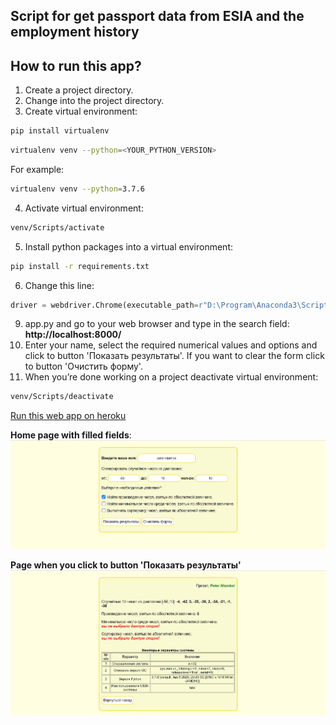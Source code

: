## Script for get passport data from ESIA and the employment history

## How to run this app?
1) Create a project directory.
2) Change into the project directory.
3) Create virtual environment: 
  ```bash
  pip install virtualenv
  ```
  ```bash
  virtualenv venv --python=<YOUR_PYTHON_VERSION>
  ``` 
  For example: 
  ```bash 
  virtualenv venv --python=3.7.6
  ```
4) Activate virtual environment: 
  ```bash 
  venv/Scripts/activate
  ```
5) Install python packages into a virtual environment:
  ```bash 
  pip install -r requirements.txt
  ```
6) Change this line:
  ```python
  driver = webdriver.Chrome(executable_path=r"D:\Program\Anaconda3\Scripts\chromedriver.exe", chrome_options=options)
  ```
9)    app.py and go to your web browser and type in the search field: **http://localhost:8000/**
10) Enter your name, select the required numerical values and options and click to button 'Показать результаты'.
If you want to clear the form click to button 'Очистить форму'.
8) When you’re done working on a project deactivate virtual environment: 
  ```bash 
  venv/Scripts/deactivate
  ```
  
[Run this web app on heroku](https://rndnum.herokuapp.com/)

**Home page with filled fields**:
![StartPage](https://github.com/ZaytsevNS/python_practice/blob/main/work_with_rand_num/start_page.jpg)

**Page when you click to button 'Показать результаты'**
![StartPage](https://github.com/ZaytsevNS/python_practice/blob/main/work_with_rand_num/finish_page.jpg)
